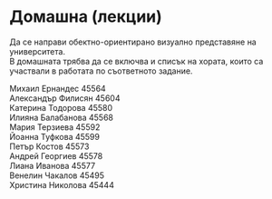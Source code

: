 # Домашна (лекции)

Да се направи обектно-ориентирано визуално представяне на университета.</br>
В домашната трябва да се включва и списък на хората, които са участвали в работата по съответното задание.</br>

Михаил Ернандес 45564</br>
Александър Филисян 45604</br>
Катерина Тодорова 45580</br>
Илияна Балабанова 45568</br>
Мария Терзиева 45592</br>
Йоанна Туфкова 45599</br>
Петър Костов 45573</br>
Андрей Георгиев 45578</br>
Лиана Иванова 45577</br>
Венелин Чакалов 45495</br>
Христина Николова 45444</br>
